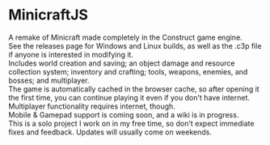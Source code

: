 # MinicraftJS
A remake of Minicraft made completely in the Construct game engine.<br>
See the releases page for Windows and Linux builds, as well as the .c3p file if anyone is interested in modifying it.<br>
Includes world creation and saving; an object damage and resource collection system; inventory and crafting; tools, weapons, enemies, and bosses; and multiplayer.<br>
The game is automatically cached in the browser cache, so after opening it the first time, you can continue playing it even if you don't have internet. Multiplayer functionality requires internet, though. <br>
Mobile & Gamepad support is coming soon, and a wiki is in progress.<br>
This is a solo project I work on in my free time, so don't expect immediate fixes and feedback. Updates will usually come on weekends.
